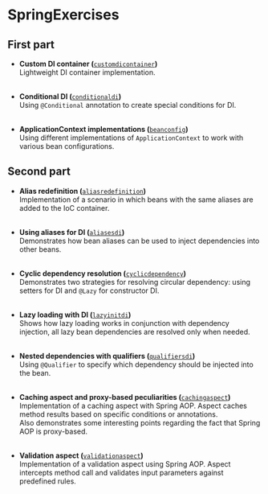 # SpringExercises

## First part

* **Custom DI container (**[`customdicontainer`](src/main/java/com/springexercises/parta/customdicontainer)**)**\
  Lightweight DI container implementation.<br/><br/>

* **Conditional DI (**[`conditionaldi`](src/main/java/com/springexercises/parta/conditionaldi)**)**\
  Using `@Conditional` annotation to create special conditions for DI.<br/><br/>

* **ApplicationContext implementations (**[`beanconfig`](src/main/java/com/springexercises/parta/beanconfig)**)**\
  Using different implementations of `ApplicationContext` to work
  with various bean configurations.

## Second part

* **Alias redefinition (**[`aliasredefinition`](src/main/java/com/springexercises/partb/aliasredefinition)**)**\
  Implementation of a scenario in which beans with the same aliases are added to the 
  IoC container.<br/><br/>

* **Using aliases for DI (**[`aliasesdi`](src/main/resources/partb/aliasesdi)**)**\
  Demonstrates how bean aliases can be used to inject dependencies into other beans.
  <br/><br/>

* **Cyclic dependency resolution (**[`cyclicdependency`](src/main/java/com/springexercises/partb/cyclicdependency)**)**\
  Demonstrates two strategies for resolving circular dependency: using setters for 
  DI and `@Lazy` for constructor DI.<br/><br/>

* **Lazy loading with DI (**[`lazyinitdi`](src/main/java/com/springexercises/partb/lazyinitdi)**)**\
  Shows how lazy loading works in conjunction with dependency injection, all lazy
  bean dependencies are resolved only when needed.<br/><br/>

* **Nested dependencies with qualifiers (**[`qualifiersdi`](src/main/java/com/springexercises/partb/qualifiersdi)**)**\
  Using `@Qualifier` to specify which dependency should be injected into the bean.<br/><br/>

* **Caching aspect and proxy-based peculiarities (**[`cachingaspect`](src/main/java/com/springexercises/partb/cachingaspect)**)**\
  Implementation of a caching aspect with Spring AOP. Aspect caches method results
  based on specific conditions or annotations.\
  Also demonstrates some interesting points regarding the fact that Spring AOP is
  proxy-based.<br/><br/>

* **Validation aspect (**[`validationaspect`](src/main/java/com/springexercises/partb/validationaspect)**)**\
  Implementation of a validation aspect using Spring AOP. Aspect intercepts method
  call and validates input parameters against predefined rules. 